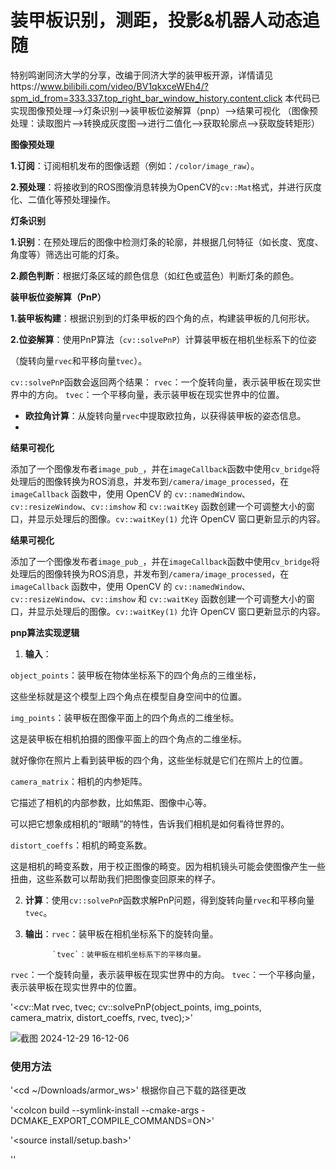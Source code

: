 

# 装甲板识别，测距，投影&机器人动态追随


特别鸣谢同济大学的分享，改编于同济大学的装甲板开源，详情请见https://www.bilibili.com/video/BV1qkxceWEh4/?spm_id_from=333.337.top_right_bar_window_history.content.click
本代码已实现图像预处理-->灯条识别-->装甲板位姿解算（pnp）-->结果可视化
（图像预处理：读取图片-->转换成灰度图-->进行二值化-->获取轮廓点-->获取旋转矩形）

**图像预处理**

**1.订阅**：订阅相机发布的图像话题（例如：`/color/image_raw`）。

**2.预处理**：将接收到的ROS图像消息转换为OpenCV的`cv::Mat`格式，并进行灰度化、二值化等预处理操作。

**灯条识别**

**1.识别**：在预处理后的图像中检测灯条的轮廓，并根据几何特征（如长度、宽度、角度等）筛选出可能的灯条。

**2.颜色判断**：根据灯条区域的颜色信息（如红色或蓝色）判断灯条的颜色。

**装甲板位姿解算（PnP）**

**1.装甲板构建**：根据识别到的灯条甲板的四个角的点，构建装甲板的几何形状。

**2.位姿解算**：使用PnP算法（`cv::solvePnP`）计算装甲板在相机坐标系下的位姿

（旋转向量`rvec`和平移向量`tvec`）。

`cv::solvePnP`函数会返回两个结果：
`rvec`：一个旋转向量，表示装甲板在现实世界中的方向。
`tvec`：一个平移向量，表示装甲板在现实世界中的位置。

- **欧拉角计算**：从旋转向量`rvec`中提取欧拉角，以获得装甲板的姿态信息。
- 
**结果可视化**

添加了一个图像发布者`image_pub_`，并在`imageCallback`函数中使用`cv_bridge`将处理后的图像转换为ROS消息，并发布到`/camera/image_processed`，在 `imageCallback` 函数中，使用 OpenCV 的 `cv::namedWindow`、`cv::resizeWindow`、`cv::imshow` 和 `cv::waitKey` 函数创建一个可调整大小的窗口，并显示处理后的图像。`cv::waitKey(1)` 允许 OpenCV 窗口更新显示的内容。

**结果可视化**

添加了一个图像发布者`image_pub_`，并在`imageCallback`函数中使用`cv_bridge`将处理后的图像转换为ROS消息，并发布到`/camera/image_processed`，在 `imageCallback` 函数中，使用 OpenCV 的 `cv::namedWindow`、`cv::resizeWindow`、`cv::imshow` 和 `cv::waitKey` 函数创建一个可调整大小的窗口，并显示处理后的图像。`cv::waitKey(1)` 允许 OpenCV 窗口更新显示的内容。

**pnp算法实现逻辑**
1. **输入**：

  `object_points`：装甲板在物体坐标系下的四个角点的三维坐标，

  这些坐标就是这个模型上四个角点在模型自身空间中的位置。

  `img_points`：装甲板在图像平面上的四个角点的二维坐标。

  这是装甲板在相机拍摄的图像平面上的四个角点的二维坐标。

  就好像你在照片上看到装甲板的四个角，这些坐标就是它们在照片上的位置。

  `camera_matrix`：相机的内参矩阵。

  它描述了相机的内部参数，比如焦距、图像中心等。

  可以把它想象成相机的“眼睛”的特性，告诉我们相机是如何看待世界的。

  `distort_coeffs`：相机的畸变系数。

  这是相机的畸变系数，用于校正图像的畸变。因为相机镜头可能会使图像产生一些扭曲，这些系数可以帮助我们把图像变回原来的样子。

2. **计算**：使用`cv::solvePnP`函数求解PnP问题，得到旋转向量`rvec`和平移向量`tvec`。

3. **输出**：`rvec`：装甲板在相机坐标系下的旋转向量。

             `tvec`：装甲板在相机坐标系下的平移向量。

`rvec`：一个旋转向量，表示装甲板在现实世界中的方向。
`tvec`：一个平移向量，表示装甲板在现实世界中的位置。


'<cv::Mat rvec, tvec;
cv::solvePnP(object_points, img_points, camera_matrix, distort_coeffs, rvec, tvec);>'

![截图 2024-12-29 16-12-06](https://github.com/user-attachments/assets/f05bca7e-c76e-4bab-8f2c-14c5aaee7a2f)


### 使用方法

'<cd ~/Downloads/armor_ws>'  根据你自己下载的路径更改


'<colcon build --symlink-install --cmake-args -DCMAKE_EXPORT_COMPILE_COMMANDS=ON>'


'<source install/setup.bash>'



'<ros2 run armor_detector armor_detector>'
